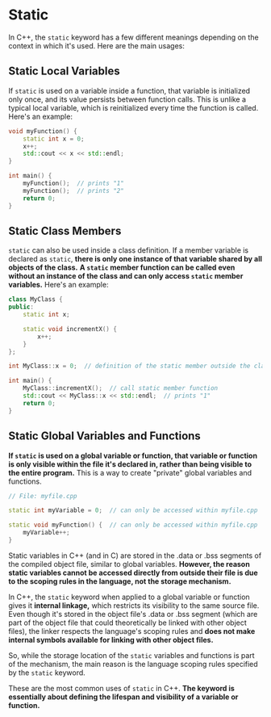 # Static

In C++, the `static` keyword has a few different meanings depending on the context in which it's used. Here are the main usages:

## **Static Local Variables**

If `static` is used on a variable inside a function, that variable is initialized only once, and its value persists between function calls. This is unlike a typical local variable, which is reinitialized every time the function is called. Here's an example:

```cpp
void myFunction() {
    static int x = 0;
    x++;
    std::cout << x << std::endl;
}

int main() {
    myFunction();  // prints "1"
    myFunction();  // prints "2"
    return 0;
}
```

## **Static Class Members** 

`static` can also be used inside a class definition. If a member variable is declared as `static`, **there is only one instance of that variable shared by all objects of the class.** **A `static` member function can be called even without an instance of the class and can only access `static` member variables.** Here's an example:

```cpp
class MyClass {
public:
    static int x;

    static void incrementX() {
        x++;
    }
};

int MyClass::x = 0;  // definition of the static member outside the class

int main() {
    MyClass::incrementX();  // call static member function
    std::cout << MyClass::x << std::endl;  // prints "1"
    return 0;
}
```

## **Static Global Variables and Functions** 

**If `static` is used on a global variable or function, that variable or function is only visible within the file it's declared in, rather than being visible to the entire program.** This is a way to create "private" global variables and functions.

```cpp
// File: myfile.cpp

static int myVariable = 0;  // can only be accessed within myfile.cpp

static void myFunction() {  // can only be accessed within myfile.cpp
    myVariable++;
}
```

Static variables in C++ (and in C) are stored in the .data or .bss segments of the compiled object file, similar to global variables. **However, the reason static variables cannot be accessed directly from outside their file is due to the scoping rules in the language, not the storage mechanism.**

In C++, the `static` keyword when applied to a global variable or function gives it **internal linkage,** which restricts its visibility to the same source file. Even though it's stored in the object file's .data or .bss segment (which are part of the object file that could theoretically be linked with other object files), the linker respects the language's scoping rules and **does not make internal symbols available for linking with other object files.**

So, while the storage location of the `static` variables and functions is part of the mechanism, the main reason is the language scoping rules specified by the `static` keyword.



These are the most common uses of `static` in C++. **The keyword is essentially about defining the lifespan and visibility of a variable or function.**